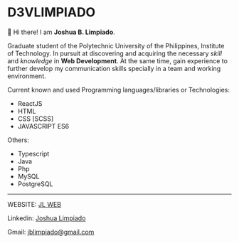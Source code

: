 # D3VLIMPIADO

👋 Hi there! I am **Joshua B. Limpiado**.

Graduate student of the Polytechnic University of the Philippines, Institute of Technology.
In pursuit at discovering and acquiring the necessary *skill* and *knowledge* in **Web Development**. At the same time, gain experience to further develop my communication skills specially in a team and working environment. 

Current known and used Programming languages/libraries or Technologies:
- ReactJS
- HTML
- CSS [SCSS]
- JAVASCRIPT ES6

Others:
- Typescript
- Java
- Php
- MySQL
- PostgreSQL
<hr>

WEBSITE: [JL WEB](https://d3vlimpiado.netlify.app/)

Linkedin: [Joshua Limpiado](https://www.linkedin.com/in/joshua-limpiado-2000/)

Gmail: [jblimpiado@gmail.com](mailto:jblimpiado@gmail.com)
